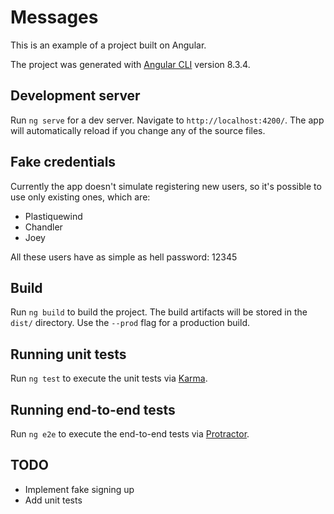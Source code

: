 # Messages

This is an example of a project built on Angular.

The project was generated with [Angular CLI](https://github.com/angular/angular-cli) version 8.3.4.

## Development server

Run `ng serve` for a dev server. Navigate to `http://localhost:4200/`. The app will automatically reload if you change any of the source files.

## Fake credentials
Currently the app doesn't simulate registering new users, so it's possible to use only existing ones, which are:

- Plastiquewind
- Chandler
- Joey

All these users have as simple as hell password: 12345

## Build

Run `ng build` to build the project. The build artifacts will be stored in the `dist/` directory. Use the `--prod` flag for a production build.

## Running unit tests

Run `ng test` to execute the unit tests via [Karma](https://karma-runner.github.io).

## Running end-to-end tests

Run `ng e2e` to execute the end-to-end tests via [Protractor](http://www.protractortest.org/).

## TODO

- Implement fake signing up
- Add unit tests
